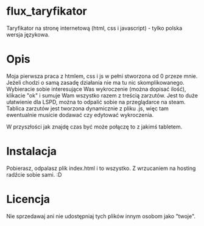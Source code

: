 # flux_taryfikator
Taryfikator na stronę internetową (html, css i javascript) - tylko polska wersja językowa.

# Opis
Moja pierwsza praca z htmlem, css i js w pełni stworzona od 0 przeze mnie. Jeżeli chodzi o samą zasadę działania nie ma tu nic skomplikowanego. Wybieracie sobie interesujące Was wykroczenie (można dopisać ilość), klikacie "ok" i sumuje Wam wszystko razem z treścią zarzutów. Jest to duże ułatwienie dla LSPD, można to odpalić sobie na przeglądarce na steam. Tablica zarzutów jest tworzona dynamicznie z pliku .js, więc tam ewentualnie musicie dodawać czy edytować wykroczenia.

W przyszłości jak znajdę czas być może połączę to z jakimś tabletem.


# Instalacja
Pobierasz, odpalasz plik index.html i to wszystko. Z wrzucaniem na hosting radźcie sobie sami. :D


# Licencja
Nie sprzedawaj ani nie udostępniaj tych plików innym osobom jako "twoje".
